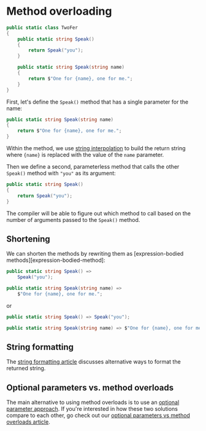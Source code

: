 # Method overloading

```csharp
public static class TwoFer
{
    public static string Speak()
    {
        return Speak("you");
    }

    public static string Speak(string name)
    {
        return $"One for {name}, one for me.";
    }
}
```

First, let's define the `Speak()` method that has a single parameter for the name:

```csharp
public static string Speak(string name)
{
    return $"One for {name}, one for me.";
}
```

Within the method, we use [string interpolation][string-interpolation] to build the return string where `{name}` is replaced with the value of the `name` parameter.

Then we define a second, parameterless method that calls the other `Speak()` method with `"you"` as its argument:

```csharp
public static string Speak()
{
    return Speak("you");
}
```

The compiler will be able to figure out which method to call based on the number of arguments passed to the `Speak()` method.

## Shortening

We can shorten the methods by rewriting them as [expression-bodied methods][expression-bodied-method]:

```csharp
public static string Speak() =>
    Speak("you");

public static string Speak(string name) =>
    $"One for {name}, one for me.";
```

or

```csharp
public static string Speak() => Speak("you");

public static string Speak(string name) => $"One for {name}, one for me.";
```

## String formatting

The [string formatting article][article-string-formatting] discusses alternative ways to format the returned string.

## Optional parameters vs. method overloads

The main alternative to using method overloads is to use an [optional parameter approach][approach-optional-parameter]. If you're interested in how these two solutions compare to each other, go check out our [optional parameters vs method overloads article][article-optional-parameters-vs-method-overloading].

[approach-optional-parameter]: https://exercism.org/tracks/csharp/exercises/two-fer/approaches/optional-parameter
[article-optional-parameters-vs-method-overloading]: https://exercism.org/tracks/csharp/exercises/two-fer/articles/optional-parameters-vs-method-overloading
[article-string-formatting]: https://exercism.org/tracks/csharp/exercises/two-fer/articles/string-formatting
[optional-parameters-introduction]: https://learn.microsoft.com/en-us/archive/msdn-magazine/2010/july/csharp-4-0-new-csharp-features-in-the-net-framework-4#named-arguments-and-optional-parameters
[method-overloading]: https://www.pluralsight.com/guides/overload-methods-invoking-overload-methods-csharp
[string-interpolation]: https://learn.microsoft.com/en-us/dotnet/csharp/language-reference/tokens/interpolated
